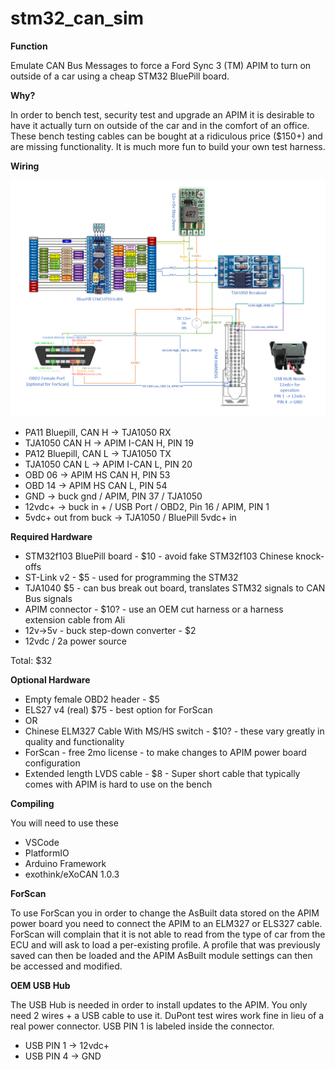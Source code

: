 # stm32_can_sim

**Function**

Emulate CAN Bus Messages to force a Ford Sync 3 (TM) APIM to turn on outside of a car using a cheap STM32 BluePill board.  

**Why?**

In order to bench test, security test and upgrade an APIM it is desirable to have it actually turn on outside of the car and in the comfort of an office. These bench testing cables can be bought at a ridiculous price ($150+) and are missing functionality. It is much more fun to build your own test harness. 


**Wiring**

![Screenshot](doc/functional_diagram.png)

 - PA11 Bluepill, CAN H -> TJA1050 RX 
 - TJA1050 CAN H -> APIM I-CAN H, PIN 19
 - PA12 Bluepill, CAN L -> TJA1050 TX
 - TJA1050 CAN L -> APIM I-CAN L, PIN 20
 - OBD 06 -> APIM HS CAN H, PIN 53
 - OBD 14 -> APIM HS CAN L, PIN 54
 - GND -> buck gnd / APIM, PIN 37 / TJA1050
 - 12vdc+ -> buck in + / USB Port / OBD2, Pin 16 / APIM, PIN 1
 - 5vdc+ out from buck -> TJA1050 / BluePill 5vdc+ in

**Required Hardware**

 - STM32f103 BluePill board - $10 - avoid fake STM32f103 Chinese knock-offs
 - ST-Link v2 - $5 - used for programming the STM32
 - TJA1040 $5 - can bus break out board, translates STM32 signals to CAN Bus signals 
 - APIM connector - $10? - use an OEM cut harness or a harness extension cable from Ali 
 - 12v->5v  - buck step-down converter - $2
 - 12vdc / 2a power source
 
Total: $32

**Optional Hardware**
 - Empty female OBD2 header - $5
 - ELS27 v4 (real) $75 - best option for ForScan
 -  OR
 - Chinese ELM327 Cable With MS/HS switch - $10? - these vary greatly in quality and functionality
 - ForScan - free 2mo license - to make changes to APIM power board configuration
 - Extended length LVDS cable - $8 - Super short cable that typically comes with APIM is hard to use on the bench

**Compiling**

You will need to use these
 - VSCode
 - PlatformIO
 - Arduino Framework 
 - exothink/eXoCAN 1.0.3 
 
**ForScan**

To use ForScan you in order to change the AsBuilt data stored on the APIM power board you need to connect the APIM to an ELM327 or ELS327 cable. 
ForScan will complain that it is not able to read from the type of car from the ECU and will ask to load a per-existing profile. A profile that was previously saved can then be loaded and the APIM AsBuilt module settings can then be accessed and modified.

**OEM USB Hub** 

The USB Hub is needed in order to install updates to the APIM. You only need 2 wires + a USB cable to use it. DuPont test wires work fine in lieu of a real power connector.
USB PIN 1 is labeled inside the connector.
 - USB PIN 1 -> 12vdc+ 
 - USB PIN 4 -> GND
